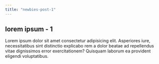 ```yaml
---
title: "newbies-post-1"
---
```


## lorem ipsum - 1

Lorem ipsum dolor sit amet consectetur adipisicing elit. Asperiores iure, necessitatibus sint distinctio explicabo rem a dolor beatae ad repellendus vitae dignissimos error exercitationem? Quisquam laborum ea provident eligendi voluptatibus.
